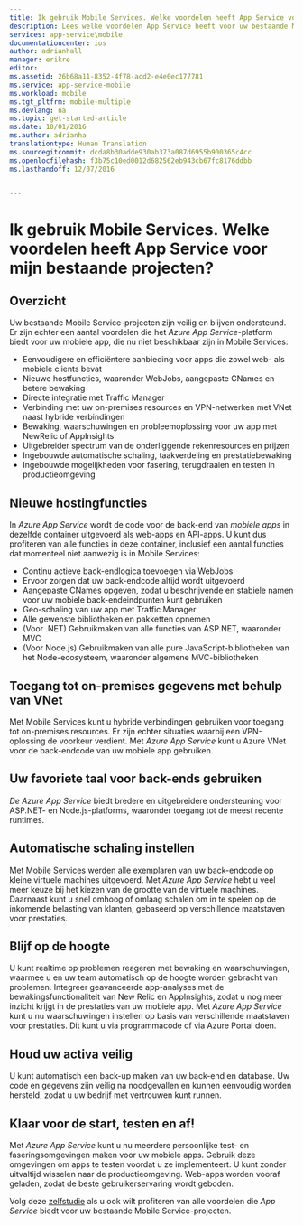 ```yaml
---
title: Ik gebruik Mobile Services. Welke voordelen heeft App Service voor mijn bestaande projecten?
description: Lees welke voordelen App Service heeft voor uw bestaande Mobile Services-projecten.
services: app-service\mobile
documentationcenter: ios
author: adrianhall
manager: erikre
editor: 
ms.assetid: 26b68a11-8352-4f78-acd2-e4e0ec177781
ms.service: app-service-mobile
ms.workload: mobile
ms.tgt_pltfrm: mobile-multiple
ms.devlang: na
ms.topic: get-started-article
ms.date: 10/01/2016
ms.author: adrianha
translationtype: Human Translation
ms.sourcegitcommit: dcda8b30adde930ab373a087d6955b900365c4cc
ms.openlocfilehash: f3b75c10ed0012d682562eb943cb67fc8176ddbb
ms.lasthandoff: 12/07/2016


---
```

# <a name="getting-started"> </a>Ik gebruik Mobile Services. Welke voordelen heeft App Service voor mijn bestaande projecten?
## <a name="overview"></a>Overzicht
Uw bestaande Mobile Service-projecten zijn veilig en blijven ondersteund. Er zijn echter een aantal voordelen die het *Azure App Service*-platform biedt voor uw mobiele app, die nu niet beschikbaar zijn in Mobile Services:

* Eenvoudigere en efficiëntere aanbieding voor apps die zowel web- als mobiele clients bevat
* Nieuwe hostfuncties, waaronder WebJobs, aangepaste CNames en betere bewaking
* Directe integratie met Traffic Manager
* Verbinding met uw on-premises resources en VPN-netwerken met VNet naast hybride verbindingen
* Bewaking, waarschuwingen en probleemoplossing voor uw app met NewRelic of AppInsights
* Uitgebreider spectrum van de onderliggende rekenresources en prijzen
* Ingebouwde automatische schaling, taakverdeling en prestatiebewaking
* Ingebouwde mogelijkheden voor fasering, terugdraaien en testen in productieomgeving

## <a name="new-hosting-features"></a>Nieuwe hostingfuncties
In *Azure App Service* wordt de code voor de back-end van *mobiele apps* in dezelfde container uitgevoerd als web-apps en API-apps. U kunt dus profiteren van alle functies in deze container, inclusief een aantal functies dat momenteel niet aanwezig is in Mobile Services:

* Continu actieve back-endlogica toevoegen via WebJobs
* Ervoor zorgen dat uw back-endcode altijd wordt uitgevoerd
* Aangepaste CNames opgeven, zodat u beschrijvende en stabiele namen voor uw mobiele back-endeindpunten kunt gebruiken
* Geo-schaling van uw app met Traffic Manager
* Alle gewenste bibliotheken en pakketten opnemen
* (Voor .NET) Gebruikmaken van alle functies van ASP.NET, waaronder MVC
* (Voor Node.js) Gebruikmaken van alle pure JavaScript-bibliotheken van het Node-ecosysteem, waaronder algemene MVC-bibliotheken

## <a name="access-on-premises-data-using-vnet"></a>Toegang tot on-premises gegevens met behulp van VNet
Met Mobile Services kunt u hybride verbindingen gebruiken voor toegang tot on-premises resources. Er zijn echter situaties waarbij een VPN-oplossing de voorkeur verdient. Met *Azure App Service* kunt u Azure VNet voor de back-endcode van uw mobiele app gebruiken.

## <a name="use-your-favorite-backend-language"></a>Uw favoriete taal voor back-ends gebruiken
*De Azure App Service* biedt bredere en uitgebreidere ondersteuning voor ASP.NET- en Node.js-platforms, waaronder toegang tot de meest recente runtimes.

## <a name="set-up-automatic-scale"></a>Automatische schaling instellen
Met Mobile Services werden alle exemplaren van uw back-endcode op kleine virtuele machines uitgevoerd. Met *Azure App Service* hebt u veel meer keuze bij het kiezen van de grootte van de virtuele machines. Daarnaast kunt u snel omhoog of omlaag schalen om in te spelen op de inkomende belasting van klanten, gebaseerd op verschillende maatstaven voor prestaties.

## <a name="be-in-the-know"></a>Blijf op de hoogte
U kunt realtime op problemen reageren met bewaking en waarschuwingen, waarmee u en uw team automatisch op de hoogte worden gebracht van problemen. Integreer geavanceerde app-analyses met de bewakingsfunctionaliteit van New Relic en AppInsights, zodat u nog meer inzicht krijgt in de prestaties van uw mobiele app. Met *Azure App Service* kunt u nu waarschuwingen instellen op basis van verschillende maatstaven voor prestaties. Dit kunt u via programmacode of via Azure Portal doen.

## <a name="keep-your-assets-safe"></a>Houd uw activa veilig
U kunt automatisch een back-up maken van uw back-end en database. Uw code en gegevens zijn veilig na noodgevallen en kunnen eenvoudig worden hersteld, zodat u uw bedrijf met vertrouwen kunt runnen.

## <a name="ready-stage-go"></a>Klaar voor de start, testen en af!
Met *Azure App Service* kunt u nu meerdere persoonlijke test- en faseringsomgevingen maken voor uw mobiele apps. Gebruik deze omgevingen om apps te testen voordat u ze implementeert. U kunt zonder uitvaltijd wisselen naar de productieomgeving. Web-apps worden vooraf geladen, zodat de beste gebruikerservaring wordt geboden.

Volg deze [zelfstudie](app-service-mobile-migrating-from-mobile-services.md) als u ook wilt profiteren van alle voordelen die *App Service* biedt voor uw bestaande Mobile Service-projecten.


